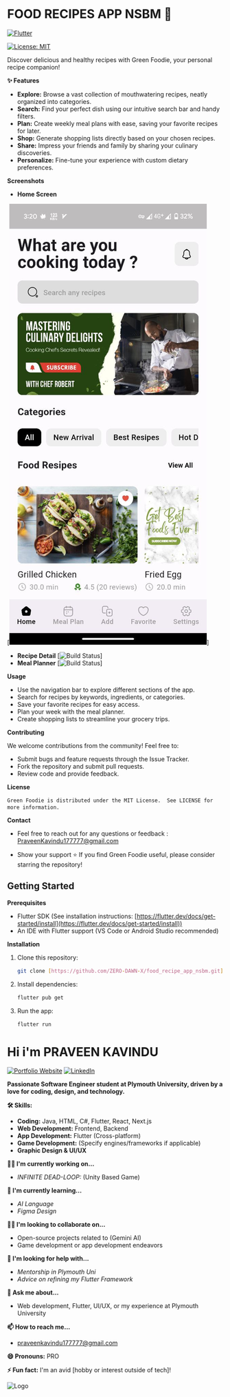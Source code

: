 # FOOD RECIPES APP NSBM  🌱

[![Flutter](https://img.shields.io/badge/Built%20With-Flutter-blue?logo=flutter)](https://flutter.dev/)

[![License: MIT](https://img.shields.io/badge/License-MIT-yellow.svg)](https://opensource.org/licenses/MIT)

Discover delicious and healthy recipes with Green Foodie, your personal recipe companion!

**✨ Features**

* **Explore:** Browse a vast collection of mouthwatering recipes, neatly organized into categories.
* **Search:** Find your perfect dish using our intuitive search bar and handy filters.
* **Plan:** Create weekly meal plans with ease, saving your favorite recipes for later.
* **Shop:** Generate shopping lists directly based on your chosen recipes.
* **Share:** Impress your friends and family by sharing your culinary discoveries.
* **Personalize:**  Fine-tune your experience with custom dietary preferences.

**Screenshots**

* **Home Screen**


[![Build Status](./Screenshots/appshot.jpg)]
 
* **Recipe Detail**
[![Build Status](./Screenshots/appshot2.jpg)]
* **Meal Planner**
[![Build Status](./Screenshots/appshot3.jpg)]


**Usage**

*    Use the navigation bar to explore different sections of the app.
*    Search for recipes by keywords, ingredients, or categories.
*    Save your favorite recipes for easy access.
*    Plan your week with the meal planner.
*    Create shopping lists to streamline your grocery trips.

**Contributing**

We welcome contributions from the community! Feel free to:

*    Submit bugs and feature requests through the Issue Tracker.
*    Fork the repository and submit pull requests.
*    Review code and provide feedback.

**License**

    Green Foodie is distributed under the MIT License.  See LICENSE for more information.

**Contact**

* Feel free to reach out for any questions or feedback : PraveenKavindu177777@gmail.com

* Show your support ⭐️  If you find Green Foodie useful, please consider starring the repository!

## Getting Started

**Prerequisites**

* Flutter SDK (See installation instructions: [https://flutter.dev/docs/get-started/install](https://flutter.dev/docs/get-started/install))
* An IDE with Flutter support (VS Code or Android Studio recommended)

**Installation**

1. Clone this repository:
   ```bash
   git clone [https://github.com/ZERO-DAWN-X/food_recipe_app_nsbm.git]

2. Install dependencies:
   ```bash
   flutter pub get

3. Run the app:
   ```bash
   flutter run

# Hi i'm PRAVEEN KAVINDU

[![Portfolio Website](https://img.shields.io/badge/portfolio-website-blue?logo=)](https://your-portfolio-website.com) 
[![LinkedIn](https://img.shields.io/badge/LinkedIn-0077B5?logo=linkedin)](https://www.linkedin.com/in/your-linkedin-profile)

**Passionate Software Engineer student at Plymouth University, driven by a love for coding, design, and technology.**

**🛠 Skills:**

* **Coding:** Java, HTML, C#, Flutter, React, Next.js
* **Web Development:** Frontend, Backend 
* **App Development:** Flutter (Cross-platform) 
* **Game Development:** (Specify engines/frameworks if applicable)
* **Graphic Design & UI/UX**


**👩‍💻 I'm currently working on...**
*  *INFINITE DEAD-LOOP:* (Unity Based Game)

**🧠 I'm currently learning...**
*  *AI Language*
*  *Figma Design*

**👯‍♀️ I'm looking to collaborate on...**
* Open-source projects related to (Gemini AI)
* Game development or app development endeavors 

**🤔 I'm looking for help with...**
*  *Mentorship in Plymouth Uni*
*  *Advice on refining my Flutter Framework*

**💬 Ask me about...**
* Web development, Flutter, UI/UX, or my experience at Plymouth University

**📫 How to reach me...**
* praveenkavindu177777@gmail.com

**😄 Pronouns:** PRO

**⚡️ Fun fact:** I'm an avid [hobby or interest outside of tech]! 



![Logo](https://dev-to-uploads.s3.amazonaws.com/uploads/articles/th5xamgrr6se0x5ro4g6.png)

